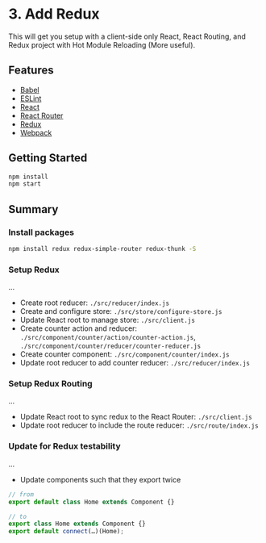 # 3. Add Redux

This will get you setup with a client-side only React, React Routing, and Redux project with Hot Module Reloading (More useful).

## Features

- [Babel](https://babeljs.io/)
- [ESLint](http://eslint.org/)
- [React](https://facebook.github.io/react/)
- [React Router](https://github.com/rackt/react-router)
- [Redux](http://redux.js.org/)
- [Webpack](https://webpack.github.io/)

## Getting Started

```sh
npm install
npm start
```

## Summary

### Install packages

```sh
npm install redux redux-simple-router redux-thunk -S
```

### Setup Redux

…

- Create root reducer: `./src/reducer/index.js`
- Create and configure store: `./src/store/configure-store.js`
- Update React root to manage store: `./src/client.js`
- Create counter action and reducer: `./src/component/counter/action/counter-action.js`, `./src/component/counter/reducer/counter-reducer.js`
- Create counter component: `./src/component/counter/index.js`
- Update root reducer to add counter reducer: `./src/reducer/index.js`

### Setup Redux Routing

…

- Update React root to sync redux to the React Router: `./src/client.js`
- Update root reducer to include the route reducer: `./src/route/index.js`

### Update for Redux testability

…

- Update components such that they export twice

```js
// from
export default class Home extends Component {}

// to
export class Home extends Component {}
export default connect(…)(Home);
```
